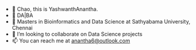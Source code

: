 - 👋 Chao, this is YashwanthAnantha.
- 👀 DA|BA
- 🌱 Masters in Bioinformatics and Data Science at Sathyabama University, Chennai
- 💞️ I’m looking to collaborate on Data Science projects
- 📫 You can reach me at anantha6@outlook.com

<!---
YashwanthAnantha/YashwanthAnantha is a ✨ unique ✨ repository because its `README.md` (this file) appears on your GitHub profile.
You can click the Preview link to take a look at your changes.
--->
